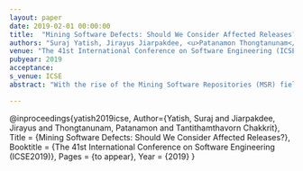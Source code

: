 ```yaml
---
layout: paper
date: 2019-02-01 00:00:00
title:  "Mining Software Defects: Should We Consider Affected Releases?"
authors: "Suraj Yatish, Jirayus Jiarpakdee, <u>Patanamon Thongtanunam</u>, Chakkrit Tantithamthavorn"
venue: "The 41st International Conference on Software Engineering (ICSE2019)"
pubyear: 2019
acceptance: 
s_venue: ICSE
abstract: "With the rise of the Mining Software Repositories (MSR) field, defect datasets extracted from software repositories play a foundational role in many empirical studies related to software quality. At the core of defect data preparation is the identification of post-release defects. Prior studies leverage many heuristics (e.g., keywords and issue IDs) to identify post-release defects. However, such heuristic approach is based on several assumptions, which pose common threats to the validity of many studies. In this paper, we set out to investigate the nature of the difference of defect datasets generated by the heuristic approach and the realistic approach that leverages the earliest affected release that is realistically estimated by a software development team for a given defect. In addition, we investigate the impact of defect identification approaches on the predictive accuracy and the ranking of defective modules that are produced by defect models. Through a case study of defect datasets of 32 releases, we conclude that the heuristic approach has a large impact on both defect count datasets and binary defect datasets. On the other hand, the heuristic approach has a minimal impact on the predictive accuracy and the ranking of defective modules that are produced by defect count models and defect classification models. Our findings suggest that practitioners and researchers should not be too concerned about the predictive accuracy and the ranking of defective modules produced by defect models that are constructed using heuristic defect datasets."

---
```

@inproceedings{yatish2019icse,
	Author={Yatish, Suraj and Jiarpakdee, Jirayus and Thongtanunam, Patanamon and Tantithamthavorn Chakkrit},
	Title = {Mining Software Defects: Should We Consider Affected Releases?},
	Booktitle = {The 41st International Conference on Software Engineering (ICSE2019)},
	Pages = {to appear},
	Year = {2019}
}

